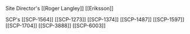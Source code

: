 Site Director's
[[Roger Langley]]
[[Eriksson]]

SCP's
[[SCP-1564]]
[[SCP-1273]]
[[SCP-1374]]
[[SCP-1487]]
[[SCP-1597]]
[[SCP-1704]]
[[SCP-3888]]
[[SCP-6003]]
